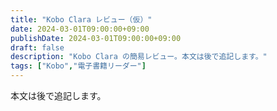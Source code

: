 ```yaml
---
title: "Kobo Clara レビュー（仮）"
date: 2024-03-01T09:00:00+09:00
publishDate: 2024-03-01T09:00:00+09:00
draft: false
description: "Kobo Clara の簡易レビュー。本文は後で追記します。"
tags: ["Kobo","電子書籍リーダー"]
---
```


本文は後で追記します。
